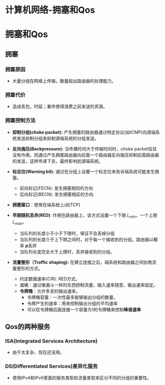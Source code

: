 # 计算机网络-拥塞和Qos


# 拥塞和Qos
<!-- more -->
## 拥塞

### 拥塞原因

- 大量分组在网络上传输，数量超出路由器的处理能力。

### 拥塞代价

- 造成丢包，时延；重传使得浪费之前发送的资源。

### 拥塞控制方法

- **抑制分组(choke packet):** 产生拥塞的路由器通过特定协议(如ICMP)向源端系统发送抑制分组来抑制源端系统的分组发送。
- **反向施压(Backpressure):** 当传播时间大于传输时间时，choke packet往往没有作用，则通过产生拥塞路由器向前面一个路由器反向施压抑制前面路由器的发送，这样传递下去，最终影响到源端系统。
- **标志位(Warning bit):** 通过在分组上设置一个标志位来告诉端系统可能发生拥塞。

  - 前向标记(FECN): 发生拥塞相同的方向
  - 后向标记(BECN): 发生拥塞相反的方向
- **拥塞窗口**：使用在端系统上(如TCP)
- **早期随机丢弃(RED)**: 作用在路由器上，该方式设置一个下限 $L_{min}$，一个上限 $L_{max}$。
  - 当队列的长度小于小于下限时，保证不会丢掉分组
  - 当队列的长度介于上下限之间时，对于每一个接收到的分组，路由器以概率 **p**丢弃
  - 当队列长度完全大于上限时，丢弃接收到的分组。
- **流量整形（Traffic shaping):** 在建立连接之后，端系统和路由器之间协商流量整形的方式。
  - 约定数据速率(CIR): RED方式。
  - 漏桶：通过像漏斗一样的东西控制流量，输入速率随意，输出速率固定。
  - **令牌桶**：允许多变的输出速率。
    - 令牌桶容量：一次性最多能够输出分组的数量。
    - 令牌产生的速率：用来控制输出分组的平均速率
    - 可以在令牌桶后面连接一个容量为1的令牌桶来控制**峰值速率**



## Qos的两种服务

### ISA(Integrated Services Architecture)

- 由于太复杂，现在还没用。

### DS(Differentiated Services)差异化服务

- 使用IPv4和IPv6里面的服务类型和流量类型来区分不同的分组的重要性。




